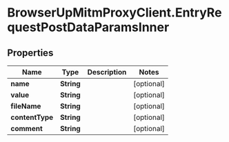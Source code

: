 # BrowserUpMitmProxyClient.EntryRequestPostDataParamsInner

## Properties

Name | Type | Description | Notes
------------ | ------------- | ------------- | -------------
**name** | **String** |  | [optional] 
**value** | **String** |  | [optional] 
**fileName** | **String** |  | [optional] 
**contentType** | **String** |  | [optional] 
**comment** | **String** |  | [optional] 


